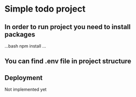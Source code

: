 # Simple todo project

## In order to run project you need to install packages

...bash
npm install
...


## You can find .env file in project structure

## Deployment
Not implemented yet